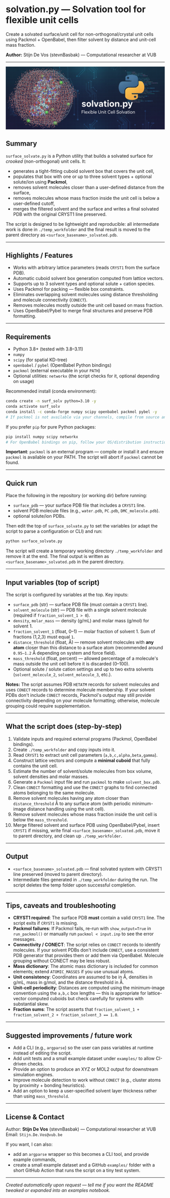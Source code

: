 # solvation.py — Solvation tool for flexible unit cells

Create a solvated surface/unit cell for non-orthogonal/crystal unit cells using Packmol + OpenBabel, then filter solvent by distance and unit-cell mass fraction.

**Author:** Stijn De Vos (stevnBasbak) — Computational researcher at VUB

---


<p align="center">
  <img alt="cover" src="./cover.png" style="max-width:100%; height:auto;" />
</p>



## Summary

`surface_solvate.py` is a Python utility that builds a solvated surface for *crooked* (non-orthogonal) unit cells. It:

* generates a tight-fitting cuboid solvent box that covers the unit cell,
* populates that box with one or up to three solvent types + optional solute/ion using **Packmol**,
* removes solvent molecules closer than a user-defined distance from the surface,
* removes molecules whose mass fraction inside the unit cell is below a user-defined cutoff,
* merges the filtered solvent and the surface and writes a final solvated PDB with the original CRYST1 line preserved.

The script is designed to be lightweight and reproducible: all intermediate work is done in `./temp_workfolder` and the final result is moved to the parent directory as `<surface_basename>_solvated.pdb`.

---

## Highlights / Features

* Works with arbitrary lattice parameters (reads `CRYST1` from the surface PDB).
* Automatic cuboid solvent box generation computed from lattice vectors.
* Supports up to 3 solvent types and optional solute + cation species.
* Uses Packmol for packing — flexible box constraints.
* Eliminates overlapping solvent molecules using distance thresholding and molecule connectivity (`CONECT`).
* Removes molecules mostly outside the unit cell based on mass fraction.
* Uses OpenBabel/Pybel to merge final structures and preserve PDB formatting.

---

## Requirements

* Python 3.8+ (tested with 3.8–3.11)
* `numpy`
* `scipy` (for spatial KD-tree)
* `openbabel` / `pybel` (OpenBabel Python bindings)
* `packmol` (external executable in your `PATH`)
* Optional utilities: `networkx` (the script checks for it, optional depending on usage)

Recommended install (conda environment):

```bash
conda create -n surf_solv python=3.10 -y
conda activate surf_solv
conda install -c conda-forge numpy scipy openbabel packmol pybel -y
# If packmol is not available via your channels, compile from source and add to PATH
```

If you prefer `pip` for pure Python packages:

```bash
pip install numpy scipy networkx
# For OpenBabel bindings on pip, follow your OS/distribution instructions or use conda-forge
```

**Important**: `packmol` is an external program — compile or install it and ensure `packmol` is available on your PATH. The script will abort if `packmol` cannot be found.

---

## Quick run

Place the following in the repository (or working dir) before running:

* `surface_pdb` — your surface PDB file that includes a `CRYST1` line.
* solvent PDB molecule files (e.g., `water.pdb`, `PC.pdb`, `DMC_molecule.pdb`).
* optional solute/ion PDBs.

Then edit the top of `surface_solvate.py` to set the variables (or adapt the script to parse a configuration or CLI) and run:

```bash
python surface_solvate.py
```

The script will create a temporary working directory `./temp_workfolder` and remove it at the end. The final output is written as `<surface_basename>_solvated.pdb` in the parent directory.

---

## Input variables (top of script)

The script is configured by variables at the top. Key inputs:

* `surface_pdb` (str) — surface PDB file (must contain a `CRYST1` line).
* `solvent_molecule` (str) — PDB file with a single solvent molecule (required if `fraction_solvent_1 > 0`).
* `density`, `molar_mass` — density (g/mL) and molar mass (g/mol) for solvent 1.
* `fraction_solvent_1` (float, 0–1) — molar fraction of solvent 1. Sum of fractions (1,2,3) must equal `1`.
* `distance_threshold` (float, Å) — remove solvent molecules with **any atom** closer than this distance to a surface atom (recommended around `0.95–1.2` Å depending on system and force field).
* `mass_threshold` (float, percent) — allowed percentage of a molecule's mass outside the unit cell before it is discarded (0–100).
* Optional solute / solute cation settings and up to two extra solvents (`solvent_molecule_2`, `solvent_molecule_3`, etc.).

**Notes:** The script assumes PDB `HETATM` records for solvent molecules and uses `CONECT` records to determine molecule membership. If your solvent PDBs don't include `CONECT` records, Packmol's output may still provide connectivity depending on your molecule formatting; otherwise, molecule grouping could require supplementation.

---

## What the script does (step-by-step)

1. Validate inputs and required external programs (Packmol, OpenBabel bindings).
2. Create `./temp_workfolder` and copy inputs into it.
3. Read `CRYST1` to extract unit cell parameters (`a,b,c,alpha,beta,gamma`).
4. Construct lattice vectors and compute a **minimal cuboid** that fully contains the unit cell.
5. Estimate the number of solvent/solute molecules from box volume, solvent densities and molar masses.
6. Generate a `Packmol` input file and run `packmol` to make `solvent_box.pdb`.
7. Clean `CONECT` formatting and use the `CONECT` graphs to find connected atoms belonging to the same molecule.
8. Remove solvent molecules having any atom closer than `distance_threshold` Å to any surface atom (with periodic minimum-image distance handling using the unit cell).
9. Remove solvent molecules whose mass fraction inside the unit cell is below the `mass_threshold`.
10. Merge filtered solvent and surface PDB using OpenBabel/Pybel, insert `CRYST1` if missing, write final `<surface_basename>_solvated.pdb`, move it to parent directory, and clean up `./temp_workfolder`.

---

## Output

* `<surface_basename>_solvated.pdb` — final solvated system with CRYST1 line preserved (moved to parent directory).
* Intermediate files generated in `./temp_workfolder` during the run. The script deletes the temp folder upon successful completion.

---

## Tips, caveats and troubleshooting

* **CRYST1 required**: The surface PDB **must** contain a valid `CRYST1` line. The script exits if `CRYST1` is missing.
* **Packmol failures**: If Packmol fails, re-run with `show_output=True` in `run_packmol()` or manually run `packmol < input.inp` to see the error messages.
* **Connectivity / CONECT**: The script relies on `CONECT` records to identify molecules. If your solvent PDBs don't include `CONECT`, use a consistent PDB generator that provides them or add them via OpenBabel. Molecule grouping without CONECT may be less robust.
* **Mass dictionary**: The atomic mass dictionary is included for common elements; extend `ATOMIC_MASSES` if you use unusual atoms.
* **Unit consistency**: Coordinates are assumed to be in Å, densities in g/mL, mass in g/mol, and the distance threshold in Å.
* **Unit-cell periodicity**: Distances are computed using the minimum-image convention using the `a,b,c` box lengths — this is appropriate for lattice-vector computed cuboids but check carefully for systems with substantial skew.
* **Fraction sums**: The script asserts that `fraction_solvent_1 + fraction_solvent_2 + fraction_solvent_3 == 1.0`.

---

## Suggested improvements / future work

* Add a CLI (e.g., `argparse`) so the user can pass variables at runtime instead of editing the script.
* Add unit tests and a small example dataset under `examples/` to allow CI-driven checks.
* Provide an option to produce an XYZ or MOL2 output for downstream simulation engines.
* Improve molecule detection to work without `CONECT` (e.g., cluster atoms by proximity + bonding heuristics).
* Add an option to keep a user-specified solvent layer thickness rather than using `mass_threshold`.

---

## License & Contact

Author: **Stijn De Vos** (stevnBasbak) — Computational researcher at VUB
Email: `Stijn.De.Vos@vub.be`

If you want, I can also:

* add an `argparse` wrapper so this becomes a CLI tool, and provide example commands,
* create a small example dataset and a GitHub `examples/` folder with a short GitHub Action that runs the script on a tiny test system.

---

*Created automatically upon request — tell me if you want the README tweaked or expanded into an examples notebook.*
